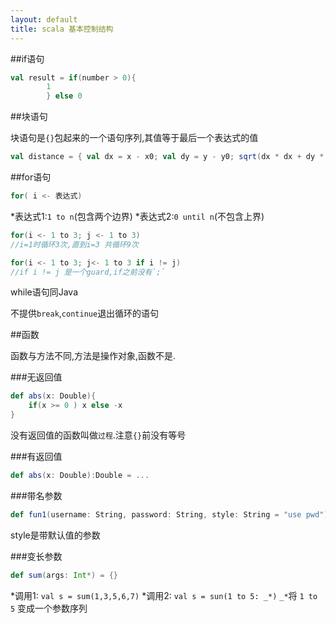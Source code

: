 ```yaml
---
layout: default
title: scala 基本控制结构
---
```


##if语句

```scala
val result = if(number > 0){
		1
		} else 0
```

##块语句

块语句是`{}`包起来的一个语句序列,其值等于最后一个表达式的值

```scala
val distance = { val dx = x - x0; val dy = y - y0; sqrt(dx * dx + dy * dy) }
```

##for语句

```scala
for( i <- 表达式)
```

*表达式1:`1 to n`(包含两个边界)
*表达式2:`0 until n`(不包含上界)

```scala
for(i <- 1 to 3; j <- 1 to 3)
//i=1时循环3次,直到i=3 共循环9次
```

```scala
for(i <- 1 to 3; j<- 1 to 3 if i != j)
//if i != j 是一个guard,if之前没有`;`
```

while语句同Java

不提供`break`,`continue`退出循环的语句

##函数

函数与方法不同,方法是操作对象,函数不是.

###无返回值

```scala
def abs(x: Double){
	if(x >= 0 ) x else -x
}
```

没有返回值的函数叫做`过程`.注意`{}`前没有等号

###有返回值

```scala
def abs(x: Double):Double = ...
```

###带名参数

```scala
def fun1(username: String, password: String, style: String = "use pwd") = 
```
style是带默认值的参数

###变长参数

```scala
def sum(args: Int*) = {}
```

*调用1: `val s = sum(1,3,5,6,7)`
*调用2: `val s = sun(1 to 5: _*)` `_*`将 `1 to 5` 变成一个参数序列

